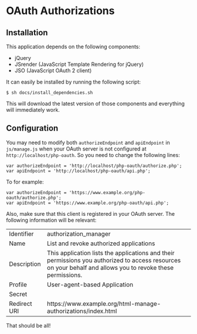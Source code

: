 # OAuth Authorizations

## Installation

This application depends on the following components:

* jQuery
* JSrender (JavaScript Template Rendering for jQuery)
* JSO (JavaScript OAuth 2 client)

It can easily be installed by running the following script:

    $ sh docs/install_dependencies.sh

This will download the latest version of those components and everything will
immediately work.

## Configuration

You may need to modify both `authorizeEndpoint` and `apiEndpoint` in 
`js/manage.js` when your OAuth server is not configured at 
`http://localhost/php-oauth`. So you need to change the following lines:

    var authorizeEndpoint = 'http://localhost/php-oauth/authorize.php';
    var apiEndpoint = 'http://localhost/php-oauth/api.php';

To for example:

    var authorizeEndpoint = 'https://www.example.org/php-oauth/authorize.php';
    var apiEndpoint = 'https://www.example.org/php-oauth/api.php';

Also, make sure that this client is registered in your OAuth server. The following
information will be relevant:

<table>
  <tr>
    <td>Identifier</td><td>authorization_manager</td>
  </tr>
  <tr>
    <td>Name</td><td>List and revoke authorized applications</td>
  </tr>
  <tr>
    <td>Description</td><td>This application lists the applications and their permissions you authorized to access resources on your behalf and allows you to revoke these permissions.</td>
  </tr>
  <tr>
    <td>Profile</td><td>User-agent-based Application</td>
  </tr>
  <tr>
    <td>Secret</td><td></td>
  </tr>
  <tr>
    <td>Redirect URI</td><td>https://www.example.org/html-manage-authorizations/index.html</td>
  </tr>
</table>

That should be all!
